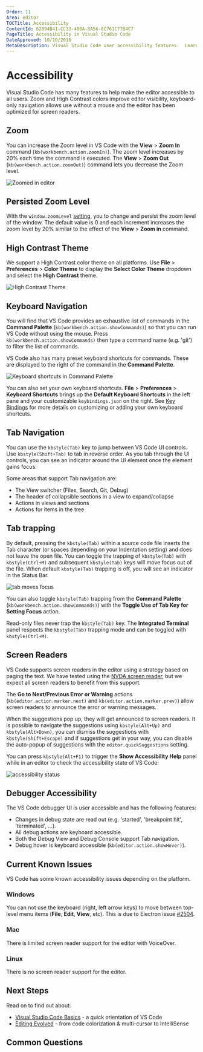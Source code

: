 ```yaml
---
Order: 11
Area: editor
TOCTitle: Accessibility
ContentId: 62894B41-CC33-400A-8A56-8C761C77B4C7
PageTitle: Accessibility in Visual Studio Code
DateApproved: 10/10/2016
MetaDescription: Visual Studio Code user accessibility features.  Learn here about the various ways VS Code aids user accessibility.  
---
```


# Accessibility

Visual Studio Code has many features to help make the editor accessible to all users. Zoom and High Contrast colors improve editor visibility, keyboard-only navigation allows use without a mouse and the editor has been optimized for screen readers.

## Zoom

You can increase the Zoom level in VS Code with the **View** > **Zoom In** command (`kb(workbench.action.zoomIn)`).  The zoom level increases by 20% each time the command is executed. The **View** > **Zoom Out** (`kb(workbench.action.zoomOut)`) command lets you decrease the Zoom level.

![Zoomed in editor](images/accessibility/zoomed-in.png)

## Persisted Zoom Level

With the  `window.zoomLevel` [setting](/docs/customization/userandworkspace.md), you to change and persist the zoom level of the window. The default value is 0 and each increment increases the zoom level by 20% similar to the effect of the **View** > **Zoom in** command.

## High Contrast Theme

We support a High Contrast color theme on all platforms.  Use **File** > **Preferences** > **Color Theme** to display the **Select Color Theme** dropdown and select the **High Contrast** theme.

![High Contrast Theme](images/accessibility/high-contrast.png)

## Keyboard Navigation

You will find that VS Code provides an exhaustive list of commands in the **Command Palette** (`kb(workbench.action.showCommands)`) so that you can run VS Code without using the mouse.  Press `kb(workbench.action.showCommands)` then type a command name (e.g. 'git') to filter the list of commands.

VS Code also has many preset keyboard shortcuts for commands. These are displayed to the right of the command in the **Command Palette**.

![Keyboard shortcuts in Command Palette](images/accessibility/keyboard-shortcuts.png)

You can also set your own keyboard shortcuts. **File** > **Preferences** > **Keyboard Shortcuts** brings up the **Default Keyboard Shortcuts** in the left pane and your customizable `keybindings.json` on the right.  See [Key Bindings](/docs/customization/keybindings.md) for more details on customizing or adding your own keyboard shortcuts.

## Tab Navigation

You can use the `kbstyle(Tab)` key to jump between VS Code UI controls. Use `kbstyle(Shift+Tab)` to tab in reverse order.  As you tab through the UI controls, you can see an indicator around the UI element once the element gains focus.

Some areas that support Tab navigation are:

* The View switcher (Files, Search, Git, Debug)
* The header of collapsible sections in a view to expand/collapse
* Actions in views and sections
* Actions for items in the tree

## Tab trapping

By default, pressing the `kbstyle(Tab)` within a source code file inserts the Tab character (or spaces depending on your Indentation setting) and does not leave the open file. You can toggle the trapping of `kbstyle(Tab)` with `kbstyle(Ctrl+M)` and subsequent `kbstyle(Tab)` keys will move focus out of the file.  When default `kbstyle(Tab)` trapping is off, you will see an indicator in the Status Bar.

![tab moves focus](images/accessibility/tab-moves-focus.png)

You can also toggle `kbstyle(Tab)` trapping from the **Command Palette** (`kb(workbench.action.showCommands)`) with the **Toggle Use of Tab Key for Setting Focus** action.

Read-only files never trap the `kbstyle(Tab)` key. The **Integrated Terminal** panel respects the `kbstyle(Tab)` trapping mode and can be toggled with `kbstyle(Ctrl+M)`.

## Screen Readers

VS Code supports screen readers in the editor using a strategy based on paging the text. We have tested using the [NVDA screen reader](http://www.nvaccess.org), but we expect all screen readers to benefit from this support.

The **Go to Next/Previous Error or Warning** actions (`kb(editor.action.marker.next)` and `kb(editor.action.marker.prev)`) allow screen readers to announce the error or warning messages.

When the suggestions pop up, they will get announced to screen readers. It is possible to navigate the suggestions using `kbstyle(Alt+Up)` and `kbstyle(Alt+Down)`, you can dismiss the suggestions with `kbstyle(Shift+Escape)` and if suggestions get in your way, you can disable the auto-popup of suggestions with the `editor.quickSuggestions` setting.

You can press `kbstyle(Alt+F1)` to trigger the **Show Accessibility Help** panel while in an editor to check the accessibility state of VS Code:

![accessibility status](images/accessibility/status.png)

## Debugger Accessibility

The VS Code debugger UI is user accessible and has the following features:

* Changes in debug state are read out (e.g. 'started', 'breakpoint hit', 'terminated', ...).
* All debug actions are keyboard accessible.
* Both the Debug View and Debug Console support Tab navigation.
* Debug hover is keyboard accessible (`kb(editor.action.showHover)`).

## Current Known Issues

VS Code has some known accessibility issues depending on the platform.

### Windows

You can not use the keyboard (right, left arrow keys) to move between top-level menu items (**File**, **Edit**, **View**, etc).  This is due to Electron issue [#2504](https://github.com/atom/electron/issues/2504).

### Mac

There is limited screen reader support for the editor with VoiceOver.

### Linux

There is no screen reader support for the editor.

## Next Steps

Read on to find out about:

* [Visual Studio Code Basics](/docs/editor/codebasics.md) - a quick orientation of VS Code
* [Editing Evolved](/docs/editor/editingevolved.md) - from code colorization & multi-cursor to IntelliSense

## Common Questions
